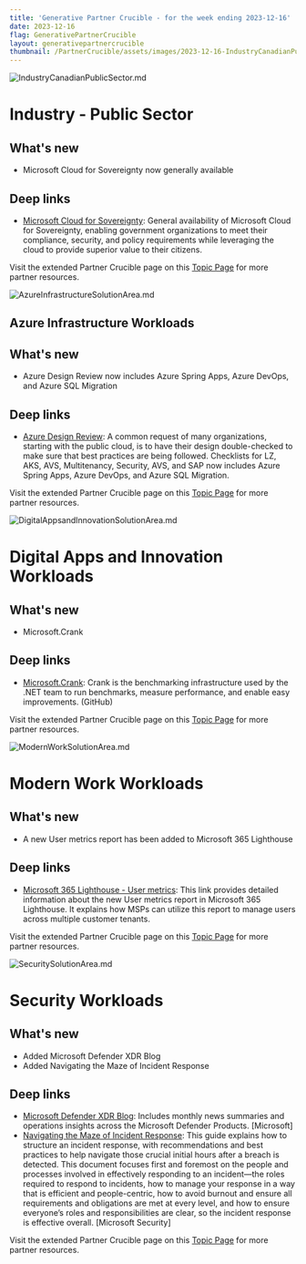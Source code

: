 ```yaml
---
title: 'Generative Partner Crucible - for the week ending 2023-12-16'
date: 2023-12-16
flag: GenerativePartnerCrucible
layout: generativepartnercrucible
thumbnail: /PartnerCrucible/assets/images/2023-12-16-IndustryCanadianPublicSector.md-image.png 
---
```


![ IndustryCanadianPublicSector.md ]( /PartnerCrucible/assets/images/2023-12-16-IndustryCanadianPublicSector.md-image.png )

# Industry - Public Sector

## What's new

- Microsoft Cloud for Sovereignty now generally available

## Deep links

- [Microsoft Cloud for Sovereignty](https://blogs.microsoft.com/blog/2023/12/14/microsoft-cloud-for-sovereignty-now-generally-available-opening-new-pathways-for-government-innovation/): General availability of Microsoft Cloud for Sovereignty, enabling government organizations to meet their compliance, security, and policy requirements while leveraging the cloud to provide superior value to their citizens.

Visit the extended Partner Crucible page on this [Topic Page](https://lagimik.github.io/PartnerCrucible/IndustryCanadianPublicSector) for more partner resources.


![ AzureInfrastructureSolutionArea.md ]( /PartnerCrucible/assets/images/2023-12-16-AzureInfrastructureSolutionArea.md-image.png )

## Azure Infrastructure Workloads

## What's new

- Azure Design Review now includes Azure Spring Apps, Azure DevOps, and Azure SQL Migration
  
## Deep links

- [Azure Design Review](https://github.com/Azure/review-checklists): A common request of many organizations, starting with the public cloud, is to have their design double-checked to make sure that best practices are being followed. Checklists for LZ, AKS, AVS, Multitenancy, Security, AVS, and SAP now includes Azure Spring Apps, Azure DevOps, and Azure SQL Migration.

Visit the extended Partner Crucible page on this [Topic Page](https://lagimik.github.io/PartnerCrucible/AzureInfrastructureSolutionArea) for more partner resources.

![ DigitalAppsandInnovationSolutionArea.md ]( /PartnerCrucible/assets/images/2023-12-16-DigitalAppsandInnovationSolutionArea.md-image.png )

# Digital Apps and Innovation Workloads

## What's new

- Microsoft.Crank 
 
## Deep links

- [Microsoft.Crank](https://github.com/dotnet/crank): Crank is the benchmarking infrastructure used by the .NET team to run benchmarks, measure performance, and enable easy improvements. (GitHub)

Visit the extended Partner Crucible page on this [Topic Page](https://lagimik.github.io/PartnerCrucible/DigitalAppsandInnovationSolutionArea) for more partner resources.


![ ModernWorkSolutionArea.md ]( /PartnerCrucible/assets/images/2023-12-16-ModernWorkSolutionArea.md-image.png )

# Modern Work Workloads

## What's new

- A new User metrics report has been added to Microsoft 365 Lighthouse

## Deep links

- [Microsoft 365 Lighthouse - User metrics](https://techcommunity.microsoft.com/t5/small-and-medium-business-blog/manage-users-across-all-your-tenants-using-microsoft-365/ba-p/4000549): This link provides detailed information about the new User metrics report in Microsoft 365 Lighthouse. It explains how MSPs can utilize this report to manage users across multiple customer tenants.

Visit the extended Partner Crucible page on this [Topic Page](https://lagimik.github.io/PartnerCrucible/ModernWorkSolutionArea) for more partner resources.

![ SecuritySolutionArea.md ]( /PartnerCrucible/assets/images/2023-12-16-SecuritySolutionArea.md-image.png )

# Security Workloads

## What's new

- Added Microsoft Defender XDR Blog
- Added Navigating the Maze of Incident Response

## Deep links
- [Microsoft Defender XDR Blog](https://techcommunity.microsoft.com/t5/microsoft-defender-xdr-blog/bg-p/MicrosoftThreatProtectionBlog): Includes monthly news summaries and operations insights across the Microsoft Defender Products. [Microsoft]
- [Navigating the Maze of Incident Response](https://www.microsoft.com/content/dam/microsoft/final/en-us/microsoft-brand/documents/Navigating-the-Maze-of-Incident-Response.pdf): This guide explains how to structure an incident response, with recommendations and best practices to help navigate those crucial initial hours after a breach is detected. This document focuses first and foremost on the people and processes involved in effectively responding to an incident—the roles required to respond to incidents, how to manage your response in a way that is efficient and people-centric, how to avoid burnout and ensure all requirements and obligations are met at every level, and how to ensure everyone’s roles and responsibilities are clear, so the incident response is effective overall. [Microsoft Security]

Visit the extended Partner Crucible page on this [Topic Page](https://lagimik.github.io/PartnerCrucible/SecuritySolutionArea) for more partner resources.

